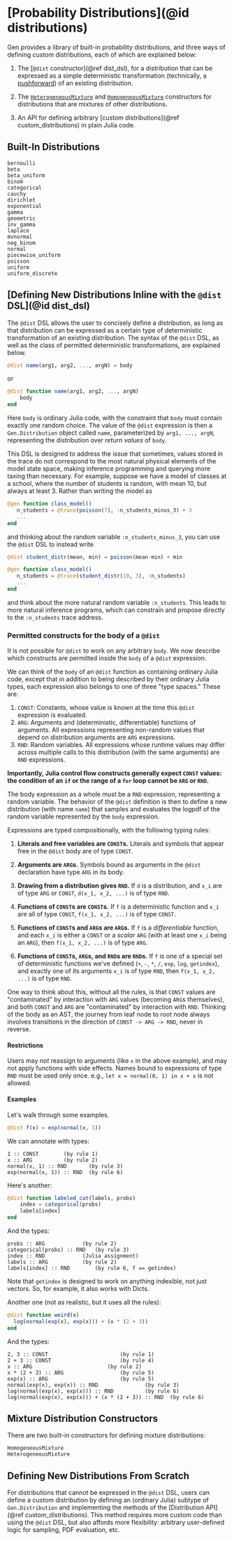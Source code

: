# [Probability Distributions](@id distributions)

Gen provides a library of built-in probability distributions, and three ways of
defining custom distributions, each of which are explained below:

1. The [`@dist` constructor](@ref dist_dsl), for a distribution that can be expressed as a
   simple deterministic transformation (technically, a
   [pushforward](https://en.wikipedia.org/wiki/Pushforward_measure)) of an
   existing distribution.

2. The [`HeterogeneousMixture`](@ref) and [`HomogeneousMixture`](@ref) constructors
   for distributions that are mixtures of other distributions.

3. An API for defining arbitrary [custom distributions](@ref
   custom_distributions) in plain Julia code.

## Built-In Distributions

```@docs
bernoulli
beta
beta_uniform
binom
categorical
cauchy
dirichlet
exponential
gamma
geometric
inv_gamma
laplace
mvnormal
neg_binom
normal
piecewise_uniform
poisson
uniform
uniform_discrete
```

## [Defining New Distributions Inline with the `@dist` DSL](@id dist_dsl)

The `@dist` DSL allows the user to concisely define a distribution, as long as
that distribution can be expressed as a certain type of deterministic
transformation of an existing distribution.  The syntax of the `@dist` DSL, as
well as the class of permitted deterministic transformations, are explained
below.

```julia
@dist name(arg1, arg2, ..., argN) = body
```
or
```julia
@dist function name(arg1, arg2, ..., argN)
    body
end
```

Here `body` is ordinary Julia code, with the constraint that `body` must
contain exactly one random choice.  The value of the `@dist` expression is then
a `Gen.Distribution` object called `name`, parameterized by `arg1, ..., argN`,
representing the distribution over _return values_ of `body`.

This DSL is designed to address the issue that sometimes, values stored in the
trace do not correspond to the most natural physical elements of the model
state space, making inference programming and querying more taxing than
necessary. For example, suppose we have a model of classes at a school, where
the number of students is random, with mean 10, but always at least 3. Rather
than writing the model as

```julia
@gen function class_model()
   n_students = @trace(poisson(7), :n_students_minus_3) + 3
   ...
end
```

and thinking about the random variable `:n_students_minus_3`, you can use the
`@dist` DSL to instead write

```julia
@dist student_distr(mean, min) = poisson(mean-min) + min

@gen function class_model()
   n_students = @trace(student_distr(10, 3), :n_students)
   ...
end
```

and think about the more natural random variable `:n_students`.  This leads to
more natural inference programs, which can constrain and propose directly to
the `:n_students` trace address.

### Permitted constructs for the body of a `@dist`

It is not possible for `@dist` to work on any arbitrary `body`.  We
now describe which constructs are permitted inside the `body` of a `@dist`
expression.

We can think of the `body` of an `@dist` function as containing ordinary Julia
code, except that in addition to being described by their ordinary Julia types,
each expression also belongs to one of three "type spaces." These are:

1. `CONST`: Constants, whose value is known at the time this `@dist` expression
   is evaluated.
2. `ARG`: Arguments and (deterministic, differentiable) functions of arguments.
   All expressions representing non-random values that depend on distribution
   arguments are `ARG` expressions.
3. `RND`: Random variables. All expressions whose runtime values may differ
   across multiple calls to this distribution (with the same arguments) are
   `RND` expressions.

**Importantly, Julia control flow constructs generally expect `CONST` values:
the condition of an `if` or the range of a `for` loop cannot be `ARG` or
`RND`.**

The body expression as a whole must be a `RND` expression, representing a
random variable. The behavior of the `@dist` definition is then to define a new
distribution (with name `name`) that samples and evaluates the logpdf of the
random variable represented by the `body` expression.

Expressions are typed compositionally, with the following typing rules:

1. **Literals and free variables are `CONST`s.** Literals and symbols that
   appear free in the `@dist` body are of type `CONST`.

2. **Arguments are `ARG`s.** Symbols bound as arguments in the `@dist`
   declaration have type `ARG` in its body.

3. **Drawing from a distribution gives `RND`.** If `d` is a distribution, and
   `x_i` are of type `ARG` or `CONST`, `d(x_1, x_2, ...)` is of type `RND`.

4. **Functions of `CONST`s are `CONST`s.** If `f` is a deterministic function
   and `x_i` are all of type `CONST`, `f(x_1, x_2, ...)` is of type `CONST`.

5. **Functions of `CONST`s and `ARG`s are `ARG`s.** If `f` is a
   _differentiable_ function, and each `x_i` is either a `CONST` or a _scalar_
   `ARG` (with at least one `x_i` being an `ARG`), then `f(x_1, x_2, ...)` is
   of type `ARG`.

6. **Functions of `CONST`s, `ARG`s, and `RND`s are `RND`s.** If `f` is one of a
   special set of deterministic functions we've defined (`+`, `-`, `*`, `/`,
   `exp`, `log`, `getindex`), and exactly one of its arguments `x_i` is of type
   `RND`, then `f(x_1, x_2, ...)` is of type `RND`.

One way to think about this, without all the rules, is that `CONST` values are
"contaminated" by interaction with `ARG` values (becoming `ARG`s themselves),
and both `CONST` and `ARG` are "contaminated" by interaction with `RND`.
Thinking of the body as an AST, the journey from leaf node to root node always
involves transitions in the direction of `CONST -> ARG -> RND`, never in
reverse.

#### Restrictions
Users may _not_ reassign to arguments (like `x` in the above example), and may
not apply functions with side effects. Names bound to expressions of type `RND`
must be used only once. e.g., `let x = normal(0, 1) in x + x` is not allowed.

#### Examples

Let's walk through some examples.

```julia
@dist f(x) = exp(normal(x, 1))
```

We can annotate with types:
```
1 :: CONST		  (by rule 1)
x :: ARG 		  (by rule 2)
normal(x, 1) :: RND 	  (by rule 3)
exp(normal(x, 1)) :: RND  (by rule 6)
```

Here's another:
```julia
@dist function labeled_cat(labels, probs)
	index = categorical(probs)
	labels[index]
end
```

And the types:
```
probs :: ARG 			(by rule 2)
categorical(probs) :: RND 	(by rule 3)
index :: RND 			(Julia assignment)
labels :: ARG 			(by rule 2)
labels[index] :: RND 		(by rule 6, f == getindex)
```

Note that `getindex` is designed to work on anything indexible, not just
vectors. So, for example, it also works with Dicts.

Another one (not as realistic, but it uses all the rules):

```julia
@dist function weird(x)
  log(normal(exp(x), exp(x))) + (x * (2 + 3))
end
```

And the types:

```
2, 3 :: CONST 						(by rule 1)
2 + 3 :: CONST 						(by rule 4)
x :: ARG 						(by rule 2)
x * (2 + 3) :: ARG 					(by rule 5)
exp(x) :: ARG 						(by rule 5)
normal(exp(x), exp(x)) :: RND 				(by rule 3)
log(normal(exp(x), exp(x))) :: RND 			(by rule 6)
log(normal(exp(x), exp(x))) + (x * (2 + 3)) :: RND 	(by rule 6)
```

## Mixture Distribution Constructors

There are two built-in constructors for defining mixture distributions:
```@docs
HomogeneousMixture
HeterogeneousMixture
```

## Defining New Distributions From Scratch

For distributions that cannot be expressed in the `@dist` DSL, users can define
a custom distribution by defining an (ordinary Julia) subtype of
`Gen.Distribution` and implementing the methods of the [Distribution API](@ref
custom_distributions).  This method requires more custom code than using the
`@dist` DSL, but also affords more flexibility: arbitrary user-defined logic
for sampling, PDF evaluation, etc.
